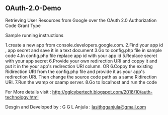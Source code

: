 ## OAuth-2.0-Demo
Retrieving User Resources from Google over the OAuth 2.0 Authorization Code Grant Type

Sample running instructions

1.create a new app from console.developers.google.com.
2.Find your app id , app secret and save it in a text document
3.Go to config.php file in sample code
4.In config.php file replace app id with your app id
5.Replace secret with your app secret
6.Provide your own redirection URI and coppy it and put it in the your app's redirection URI column.
OR
6.Coppy the existing Ridirection URI from the config.php file and provide it as your  app's redirection URi. Then change the source code path as a same Ridirection URI.
7.Run the wamp or xaamp server.
8.Go to localhost and run the code

For More details visit : http://gglcybertech.blogspot.com/2018/10/auth-technology.html

Desgin and Developed by : G G L Anjula : lasithgganjula@gmail.com


